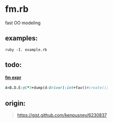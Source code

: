 fm.rb
=====

fast OO modeling


## examples:

```shell
ruby -I. example.rb
```

## todo:

#### [fm expr](http://bit.ly/fmexprorig)

```ruby
A<B.D.E:@C*3+dump(d:Driver):int+fav()#create();
```

## origin:

> https://gist.github.com/kenpusney/6230837
